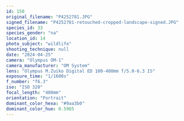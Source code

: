 ```yaml
---
id: 150
original_filename: "P4252781.JPG"
signed_filename: "P4252781-retouched-cropped-landscape-signed.JPG"
species_id: 33
species_gender: "na"
location_id: 14
photo_subject: "wildlife"
shooting_technique: null
date: "2024-04-25"
camera: "Olympus OM-1"
camera_manufacturer: "OM System"
lens: "Olympus M.Zuiko Digital ED 100-400mm f/5.0-6.3 IS"
exposure_time: "1/1600s"
f_number: "f6.3"
iso: "ISO 320"
focal_length: "400mm"
orientation: "Portrait"
dominant_color_hexa: "#9aa3b0"
dominant_color_hue: 0.5985
---
```

